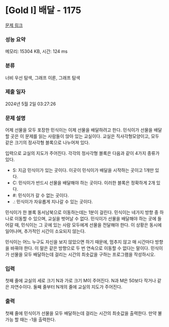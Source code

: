 # [Gold I] 배달 - 1175 

[문제 링크](https://www.acmicpc.net/problem/1175) 

### 성능 요약

메모리: 15304 KB, 시간: 124 ms

### 분류

너비 우선 탐색, 그래프 이론, 그래프 탐색

### 제출 일자

2024년 5월 2일 03:27:26

### 문제 설명

<p>어제 선물을 모두 포장한 민식이는 이제 선물을 배달하려고 한다. 민식이가 선물을 배달할 곳은 이 문제를 읽는 사람들이 앉아 있는 교실이다. 교실은 직사각형모양이고, 모두 같은 크기의 정사각형 블록으로 나누어져 있다.</p>

<p>입력으로 교실의 지도가 주어진다. 각각의 정사각형 블록은 다음과 같이 4가지 종류가 있다.</p>

<ul>
	<li>S: 지금 민식이가 있는 곳이다. 이곳이 민식이가 배달을 시작하는 곳이고 1개만 있다.</li>
	<li>C: 민식이가 반드시 선물을 배달해야 하는 곳이다. 이러한 블록은 정확하게 2개 있다.</li>
	<li>#: 민식이가 갈 수 없는 곳이다.</li>
	<li>.: 민식이가 자유롭게 지나갈 수 있는 곳이다.</li>
</ul>

<p>민식이가 한 블록 동서남북으로 이동하는데는 1분이 걸린다. 민식이는 네가지 방향 중 하나로 이동할 수 있으며, 교실을 벗어날 수 없다. 민식이가 선물을 배달해야 하는 곳에 들어갈 때, 민식이는 그 곳에 있는 사람 모두에게 선물을 전달해야 한다. 이 상황은 동시에 일어나며, 추가적인 시간이 소요되지 않는다.</p>

<p>민식이는 어느 누구도 자신을 보지 않았으면 하기 때문에, 멈추지 않고 매 시간마다 방향을 바꿔야 한다. 이 말은 같은 방향으로 두 번 연속으로 이동할 수 없다는 말이다. 민식이가 선물을 모두 배달하는데 걸리는 시간의 최솟값을 구하는 프로그램을 작성하시오.</p>

### 입력 

 <p>첫째 줄에 교실의 세로 크기 N과 가로 크기 M이 주어진다. N과 M은 50보다 작거나 같은 자연수이다. 둘째 줄부터 N개의 줄에 교실의 지도가 주어진다.</p>

### 출력 

 <p>첫째 줄에 민식이가 선물을 모두 배달하는데 걸리는 시간의 최솟값을 출력한다. 만약 불가능 할 때는 -1을 출력한다.</p>


